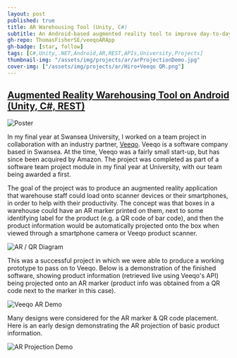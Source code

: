 ```yaml
---
layout: post
published: true
title: AR Warehousing Tool (Unity, C#)
subtitle: An Android-based augmented reality tool to improve day-to-day operations for e-commerce warehouse workers.
gh-repo: ThomasFisherSE/veeqoARApp
gh-badge: [star, follow]
tags: [C#,Unity,.NET,Android,AR,REST,APIs,University,Projects]
thumbnail-img: "/assets/img/projects/ar/arProjectionDemo.jpg"
cover-img: ["/assets/img/projects/ar/Hiro+Veeqo QR.png"]
---
```


## [Augmented Reality Warehousing Tool on Android (Unity, C#, REST)](https://github.com/meffersino/veeqoARApp)

![Poster](/assets/img/projects/ar/Poster.png)

In my final year at Swansea University, I worked on a team project in collaboration with an industry partner, [Veeqo](https://www.veeqo.com/gb). Veeqo is a software company based in Swansea. At the time, Veeqo was a fairly small start-up, but has since been acquired by Amazon. The project was completed as part of a software team project module in my final year at University, with our team being awarded a first.

The goal of the project was to produce an augmented reality application that warehouse staff could load onto scanner devices or their smartphones, in order to help with their productivity.
The concept was that boxes in a warehouse could have an AR marker printed on them, next to some identifying label for the product (e.g. a QR code of bar code), and then the product information
would be automatically projected onto the box when viewed through a smartphone camera or Veeqo product scanner.

![AR / QR Diagram](/assets/img/projects/ar/veeqo_diagram.png)

This was a successful project in which we were able to produce a working prototype to pass on to Veeqo. 
Below is a demonstration of the finished software, showing product information (retrieved live using Veeqo's API) being projected onto an AR marker (product info was obtained from a QR code next to the marker in this case).

![Veeqo AR Demo](/assets/img/projects/ar/veeqo_ar_example.png)

Many designs were considered for the AR marker & QR code placement. Here is an early design demonstrating the AR projection of basic product information.

![AR Projection Demo](/assets/img/projects/ar/arProjectionDemo.jpg)
